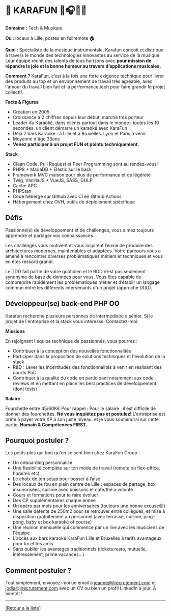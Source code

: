 # 🎤 KARAFUN 🎤🎧🎶🎸

**Domaine :** Tech & Musique

**Où :** locaux à Lille, postes en fullremote 🏠

**Quoi :** Spécialiste de la musique instrumentale, Karafun conçoit et distribue à travers le monde des technologies innovantes au service de la musique. Leur équipe réunit des talents de tous horizons avec **pour mission de répandre la joie et la bonne humeur au travers d’applications musicales.**

**Comment ?** 
KaraFun, c’est à la fois une forte exigence technique pour livrer des produits au top et un environnement de travail très agréable, avec l'amour du travail bien fait et la performance tech pour faire grandir le projet collectif.

**Facts & Figures**

* Création en 2005
* Croissance à 2 chiffres depuis leur début, marché très porteur
* Leader du Karaoké, dans clients partout dans le monde : toutes les 10 secondes, un client démarre un karaoké avec KaraFun
* Déjà 2 bars Karaoké : à Lille et à Bruxelles. Lyon et Paris à venir. 
* Moyenne d'âge 33ans
* **Venez participer à un projet FUN et pointu techniquement.**

**Stack**

* Clean Code, Pull Request et Peer Programming sont au rendez-vous!
* PHP8 + MariaDB + Elastic sur le back
* Framework MVC maison pour plus de performance et de légèreté 
* Twig, VanillaJS + VueJS, SASS, GULP
* Cache APC
* PHPStan
* Code hébergé sur Github avec CI en Github Actions
* Hébergement chez OVH, outils de déploiement spécifique


## Défis 

Passionné(e) de développement et de challenges, vous aimez toujours apprendre et partager vos connaissances.

Les challenges vous motivent et vous inspirent l’envie de produire des architectures modernes, maintenables et adaptées. Votre parcours vous a amené à rencontrer diverses problématiques métiers et techniques et vous en êtes ressorti grandi.

Le TDD fait partie de votre quotidien et le BDD n’est pas seulement synonyme de base de données pour vous. Vous êtes capable de comprendre rapidement les problématiques métier et d’établir un langage commun entre les différents intervenants d'un projet (approche DDD).


## Développeur(se) back-end PHP OO 

Karafun recherche plusieurs personnes de intermédiaire à sénior. Si le projet de l'entreprise et la stack vous intéresse. Contactez-moi.

 
**Missions**

En rejoignant l'équipe technique de passionnés, vous pourrez :

* Contribuer à la conception des nouvelles fonctionnalités
* Participer dans la proposition de solutions techniques et l'évolution de la stack
* R&D : Lever les incertitudes des fonctionnalités à venir en réalisant des courts PoC
* Contribuer à la qualité du code en participant notamment aux code reviews et en mettant en place les best practices de développement (dont tests)


**Salaire**

Fourchette entre 45/60K€
Pour rappel :  Pour le salaire : il est difficile de donner des fourchettes. **Ne vous inquiétez pas et postulez!** L'entreprise est prête à payer votre XP à son juste niveau, et je vous soutiendrai sur cette partie. **Humain & Compétences FIRST.**


## Pourquoi postuler ?

Les petits plus qui font qu'on se sent bien chez KaraFun Group :

* Un onboarding personnalisé
* Une flexibilité complète sur ton mode de travail (remote ou flex-office, horaires etc)
* Le choix de ton setup pour bosser à l’aise
* Des locaux de fou en plein centre de Lille : espaces de partage, box insonorisées, cuisine avec boissons et café/thé à volonté
* Cours et formations pour te faire évoluer
* Des CP supplémentaires chaque année
* Un apéro par mois pour les anniversaires (toujours une bonne excuse😉)
* Une salle détente de 250m2 pour se retrouver entre collègues, et mise à disposition gratuitement au personnel (avec terrasse, cuisine, ping-pong, baby et box karaoké of course)
* Une réunion mensuelle qui commence par un live avec les musiciens de l'équipe
* L’accès aux bars karaoké KaraFun Lille et Bruxelles à tarifs avantageux pour toi et tes amis
* Sans oublier les avantages traditionnels (tickets resto, mutuelle, intéressement, prime vacances...)

## Comment postuler ?

Tout simplement, envoyez-moi un email à jeanne@jlrecrutement.com et jodia@jlrecrutement.com avec un CV ou bien un profil LinkedIn à jour. À bientôt ! 

----
<a href="https://github.com/jlondiche/job-board-php/blob/master/README.md">[Retour a la liste]</a>

